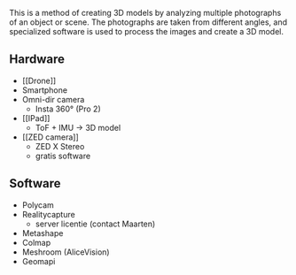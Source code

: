 This is a method of creating 3D models by analyzing multiple photographs of an object or scene. The photographs are taken from different angles, and specialized software is used to process the images and create a 3D model.


## Hardware
- [[Drone]]
- Smartphone
- Omni-dir camera
	- Insta 360° (Pro 2)
- [[IPad]]
	- ToF + IMU -> 3D model
- [[ZED camera]]
	- ZED X Stereo
	- gratis software

## Software
- Polycam
- Realitycapture
	- server licentie (contact Maarten)
- Metashape
- Colmap
- Meshroom (AliceVision)
- Geomapi